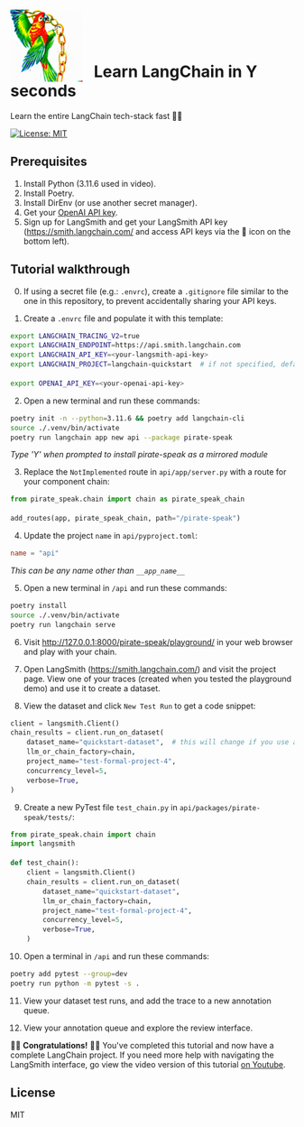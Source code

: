 # <img src="https://raw.githubusercontent.com/Cutwell/langchain-in-Y-seconds/main/langchain-in-Y-seconds.png" style="width:128px;padding-right:20px;margin-bottom:-8px;">Learn LangChain in Y seconds
 Learn the entire LangChain tech-stack fast 🏃‍♀️

[![License: MIT](https://img.shields.io/badge/License-MIT-yellow.svg)](https://opensource.org/licenses/MIT)

## Prerequisites

1. Install Python (3.11.6 used in video).
2. Install Poetry.
3. Install DirEnv (or use another secret manager).
4. Get your [OpenAI API key](https://platform.openai.com/api-keys).
5. Sign up for LangSmith and get your LangSmith API key (https://smith.langchain.com/ and access API keys via the 🔑 icon on the bottom left).

## Tutorial walkthrough

0. If using a secret file (e.g.: `.envrc`), create a `.gitignore` file similar to the one in this repository, to prevent accidentally sharing your API keys.

1. Create a `.envrc` file and populate it with this template:

```bash
export LANGCHAIN_TRACING_V2=true
export LANGCHAIN_ENDPOINT=https://api.smith.langchain.com
export LANGCHAIN_API_KEY=<your-langsmith-api-key>
export LANGCHAIN_PROJECT=langchain-quickstart  # if not specified, defaults to "default"

export OPENAI_API_KEY=<your-openai-api-key>
```

2. Open a new terminal and run these commands:

```bash
poetry init -n --python=3.11.6 && poetry add langchain-cli
source ./.venv/bin/activate
poetry run langchain app new api --package pirate-speak
```

_Type 'Y' when prompted to install pirate-speak as a mirrored module_

3. Replace the `NotImplemented` route in `api/app/server.py` with a route for your component chain:

```python
from pirate_speak.chain import chain as pirate_speak_chain

add_routes(app, pirate_speak_chain, path="/pirate-speak")
```

4. Update the project `name` in `api/pyproject.toml`:
```toml
name = "api"
```

_This can be any name other than `__app_name__`_

5. Open a new terminal in `/api` and run these commands:

```bash
poetry install
source ./.venv/bin/activate
poetry run langchain serve
```

6. Visit http://127.0.0.1:8000/pirate-speak/playground/ in your web browser and play with your chain.

7. Open LangSmith (https://smith.langchain.com/) and visit the project page. View one of your traces (created when you tested the playground demo) and use it to create a dataset.

8. View the dataset and click `New Test Run` to get a code snippet:

```python
client = langsmith.Client()
chain_results = client.run_on_dataset(
	dataset_name="quickstart-dataset",	# this will change if you use a different dataset name.
	llm_or_chain_factory=chain,
	project_name="test-formal-project-4",
	concurrency_level=5,
	verbose=True,
)
```

9. Create a new PyTest file `test_chain.py` in `api/packages/pirate-speak/tests/`:

```python
from pirate_speak.chain import chain
import langsmith

def test_chain():
	client = langsmith.Client()
	chain_results = client.run_on_dataset(
		dataset_name="quickstart-dataset",
		llm_or_chain_factory=chain,
		project_name="test-formal-project-4",
		concurrency_level=5,
		verbose=True,
	)
```

10. Open a terminal in `/api` and run these commands:

```bash
poetry add pytest --group=dev
poetry run python -m pytest -s .
```

11. View your dataset test runs, and add the trace to a new annotation queue.

12. View your annotation queue and explore the review interface.

🎉🎉 **Congratulations!** 🎉🎉
You've completed this tutorial and now have a complete LangChain project. If you need more help with navigating the LangSmith interface, go view the video version of this tutorial [on Youtube](https://youtu.be/AkYYYNjzGcA).

## License

MIT
